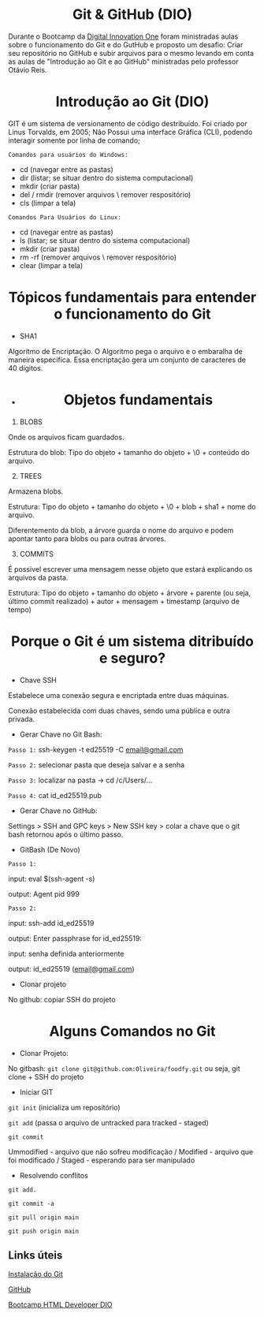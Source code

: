 <h1 align="center"> Git & GitHub (DIO) </h1>
Durante o Bootcamp da <a href="https://web.dio.me/tracks" taget = "_blank">Digital Innovation One</a> foram ministradas aulas sobre o funcionamento do Git e do GutHub e proposto um desafio: Criar seu repositório no GitHub e subir arquivos para o mesmo levando em conta as aulas de "Introdução ao Git e ao GitHub" ministradas pelo professor Otávio Reis.

##

**<h1 align="center"> Introdução ao Git (DIO) </h1>**

GIT é um sistema de versionamento de código destribuído. Foi criado por Linus Torvalds, em 2005;
Não Possui uma interface Gráfica (CLI), podendo interagir somente por linha de comando;
  
`Comandos para usuários do Windows:`
  
  <ul>
<li> cd (navegar entre as pastas) </li>
<li> dir (listar; se situar dentro do sistema computacional) </li>
<li> mkdir (criar pasta) </li>
<li> del / rmdir (remover arquivos \ remover respositório) </li>
<li> cls (limpar a tela) </li>
</ul>

`Comandos Para Usuários do Linux:`

<ul>
<li> cd (navegar entre as pastas) </li>
<li> ls (listar; se situar dentro do sistema computacional) </li>
<li> mkdir (criar pasta) </li>
<li> rm -rf (remover arquivos \ remover respositório) </li>
<li> clear (limpar a tela) </li>
  </ul>
  

## <h1 align="center"> Tópicos fundamentais para entender o funcionamento do Git </h1>

- SHA1

Algorítmo de Encriptação. O Algoritmo pega o arquivo e o embaralha de maneira específica. Essa encriptação gera um conjunto de caracteres de 40 dígitos.

##

-  <h1 align="center"> Objetos fundamentais </h1>

1. BLOBS

Onde os arquivos ficam guardados. 

Estrutura do blob: Tipo do objeto + tamanho do objeto + \0 + conteúdo do arquivo.

2. TREES

Armazena blobs. 

Estrutura: Tipo do objeto + tamanho do objeto + \0 + blob + sha1 + nome do arquivo.

Diferentemento da blob, a árvore guarda o nome do arquivo e podem apontar tanto para blobs ou para outras árvores.

3. COMMITS

É possivel escrever uma mensagem nesse objeto que estará explicando os arquivos da pasta.

Estrutura: Tipo do objeto + tamanho do objeto + árvore + parente (ou seja, último commit realizado) + autor + mensagem + timestamp (arquivo de tempo)

 ## <h1 align="center"> Porque o Git é um sistema ditribuído e seguro? </h1>
 
 - Chave SSH

Estabelece uma conexão segura e encriptada entre duas máquinas. 

Conexão estabelecida com duas chaves, sendo uma pública e outra privada.

- Gerar Chave no Git Bash:

`Passo 1:` ssh-keygen -t ed25519 -C email@gmail.com

`Passo 2:` selecionar pasta que deseja salvar e a senha

`Passo 3:` localizar na pasta -> cd /c/Users/...

`Passo 4:` cat id_ed25519.pub

- Gerar Chave no GitHub:

Settings > SSH and GPC keys > New SSH key > colar a chave que o git bash retornou após o último passo.

- GitBash (De Novo)

`Passo 1:`

input:  eval $(ssh-agent -s)

output: Agent pid 999

`Passo 2:`

input: ssh-add id_ed25519

output: Enter passphrase for id_ed25519:

input: senha definida anteriormente

output: id_ed25519 (email@gmail.com)

- Clonar projeto

No github: copiar SSH do projeto


## <h1 align="center"> Alguns Comandos no Git </h1>

- Clonar Projeto:

No gitbash: `git clone git@github.com:Oliveira/foodfy.git`
ou seja, git clone + SSH do projeto

- Iniciar GIT

`git init` (inicializa um repositório)

`git add` (passa o arquivo de untracked para tracked - staged) 

`git commit` <br>

Ummodified - arquivo que não sofreu modificação /
Modified - arquivo que foi modificado /
Staged - esperando para ser manipulado

 - Resolvendo conflitos

`git add.` 

`git commit -a`

`git pull origin main`

`git push origin main`

## Links úteis

<a href="https://git-scm.com/downloads" target="_blank">Instalação do Git</a>

<a href="https://github.com/" target="_blank">GitHub</a>

<a href="https://web.dio.me/track/html-web-developer?tab=path" target="_blank"> Bootcamp HTML Developer DIO</a>
